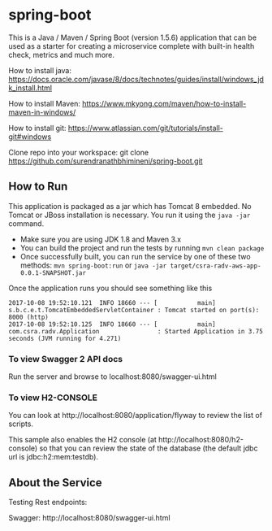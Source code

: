 # spring-boot


This is a Java / Maven / Spring Boot (version 1.5.6) application that can be used as a starter for creating a microservice complete with built-in health check, metrics and much more.

How to install java:
	https://docs.oracle.com/javase/8/docs/technotes/guides/install/windows_jdk_install.html

How to install Maven:
	https://www.mkyong.com/maven/how-to-install-maven-in-windows/

How to install git:
	https://www.atlassian.com/git/tutorials/install-git#windows

Clone repo into your workspace:
	git clone https://github.com/surendranathbhimineni/spring-boot.git
	
## How to Run 

This application is packaged as a jar which has Tomcat 8 embedded. No Tomcat or JBoss installation is necessary. You run it using the ```java -jar``` command.

* Make sure you are using JDK 1.8 and Maven 3.x
* You can build the project and run the tests by running ```mvn clean package```
* Once successfully built, you can run the service by one of these two methods:
```mvn spring-boot:run```
or
 ```java -jar target/csra-radv-aws-app-0.0.1-SNAPSHOT.jar```

Once the application runs you should see something like this
```
2017-10-08 19:52:10.121  INFO 18660 --- [           main] s.b.c.e.t.TomcatEmbeddedServletContainer : Tomcat started on port(s): 8000 (http)
2017-10-08 19:52:10.125  INFO 18660 --- [           main] com.csra.radv.Application                : Started Application in 3.75 seconds (JVM running for 4.271)
```
### To view Swagger 2 API docs

Run the server and browse to localhost:8080/swagger-ui.html

### To view H2-CONSOLE

You can look at http://localhost:8080/application/flyway to review the list of scripts.

This sample also enables the H2 console (at http://localhost:8080/h2-console) so that you can review the state of the database (the default jdbc url is jdbc:h2:mem:testdb).

## About the Service

Testing Rest endpoints:

Swagger:
http://localhost:8080/swagger-ui.html

